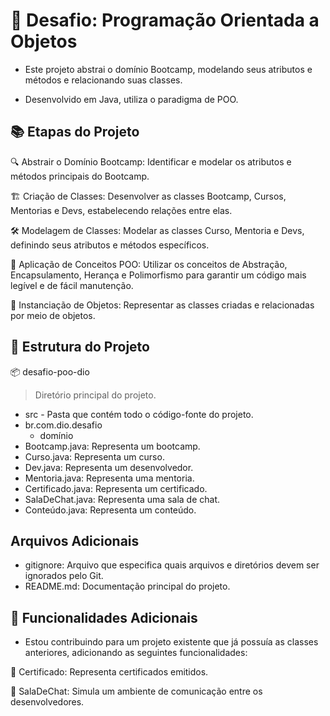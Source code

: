 # 🚀 Desafio: Programação Orientada a Objetos

* Este projeto abstrai o domínio Bootcamp, modelando seus atributos e métodos e relacionando suas classes.  
  
* Desenvolvido em Java, utiliza o paradigma de POO.

## 📚 Etapas do Projeto

🔍 Abstrair o Domínio Bootcamp: Identificar e modelar os atributos e métodos principais do Bootcamp.

🏗️ Criação de Classes: Desenvolver as classes Bootcamp, Cursos, Mentorias e Devs, estabelecendo relações entre elas.

🛠️ Modelagem de Classes: Modelar as classes Curso, Mentoria e Devs, definindo seus atributos e métodos específicos.

🔧 Aplicação de Conceitos POO: Utilizar os conceitos de Abstração, Encapsulamento, Herança e Polimorfismo para garantir um código mais legível e de fácil manutenção.

🎯 Instanciação de Objetos: Representar as classes criadas e relacionadas por meio de objetos.

## 📂 Estrutura do Projeto

📦 desafio-poo-dio
> Diretório principal do projeto.
* src - Pasta que contém todo o código-fonte do projeto.
* br.com.dio.desafio
  * domínio
* Bootcamp.java: Representa um bootcamp.
* Curso.java: Representa um curso.
* Dev.java: Representa um desenvolvedor.
* Mentoria.java: Representa uma mentoria.
* Certificado.java: Representa um certificado.
* SalaDeChat.java: Representa uma sala de chat.
* Conteúdo.java: Representa um conteúdo.

## Arquivos Adicionais
* gitignore: Arquivo que especifica quais arquivos e diretórios devem ser ignorados pelo Git.
* README.md: Documentação principal do projeto.

## 🌟 Funcionalidades Adicionais

* Estou contribuindo para um projeto existente que já possuía as classes anteriores, adicionando as seguintes funcionalidades:

🏅 Certificado: Representa certificados emitidos.

💬 SalaDeChat: Simula um ambiente de comunicação entre os desenvolvedores.
